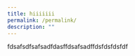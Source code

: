 ```yaml
---
title: hiiiiiii
permalink: /permalink/
description: ""
---
```

fdsafsdfsafsadfdasffdsafsadffdsfdsfdsfdf